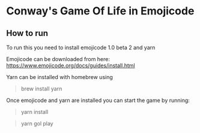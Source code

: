 # Conway's Game Of Life in Emojicode

## How to run
To run this you need to install emojicode 1.0 beta 2 and yarn

Emojicode can be downloaded from here:
https://www.emojicode.org/docs/guides/install.html

Yarn can be installed with homebrew using
> brew install yarn

Once emojicode and yarn are installed you can start the game by running:

> yarn install

> yarn gol play
